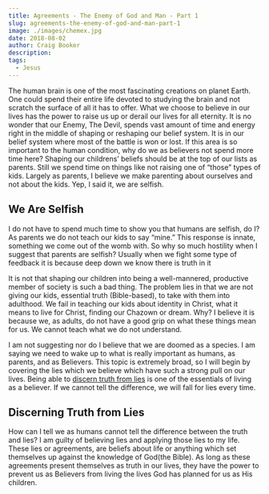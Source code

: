 ```yaml
---
title: Agreements - The Enemy of God and Man - Part 1
slug: agreements-the-enemy-of-god-and-man-part-1
image: ./images/chemex.jpg
date: 2018-08-02
author: Craig Booker
description:
tags:
  - Jesus
---
```


The human brain is one of the most fascinating creations on planet Earth. One could spend their entire life devoted to studying the brain and not scratch the surface of all it has to offer. What we choose to believe in our lives has the power to raise us up or derail our lives for all eternity. It is no wonder that our Enemy, The Devil, spends vast amount of time and energy right in the middle of shaping or reshaping our belief system. It is in our belief system where most of the battle is won or lost. If this area is so important to the human condition, why do we as believers not spend more time here? Shaping our childrens’ beliefs should be at the top of our lists as parents. Still we spend time on things like not raising one of “those” types of kids. Largely as parents, I believe we make parenting about ourselves and not about the kids. Yep, I said it, we are selfish.

## We Are Selfish

I do not have to spend much time to show you that humans are selfish, do I? As parents we do not teach our kids to say “mine.” This response is innate, something we come out of the womb with. So why so much hostility when I suggest that parents are selfish? Usually when we fight some type of feedback it is because deep down we know there is truth in it

It is not that shaping our children into being a well-mannered, productive member of society is such a bad thing. The problem lies in that we are not giving our kids, essential truth (Bible-based), to take with them into adulthood. We fail in teaching our kids about identity in Christ, what it means to live for Christ, finding our Chazown or dream. Why? I believe it is because we, as adults, do not have a good grip on what these things mean for us. We cannot teach what we do not understand.

I am not suggesting nor do I believe that we are doomed as a species. I am saying we need to wake up to what is really important as humans, as parents, and as Believers. This topic is extremely broad, so I will begin by covering the lies which we believe which have such a strong pull on our lives. Being able to [discern truth from lies](https://craigbooker.com/blog/sifting-the-truth-from-the-lies/) is one of the essentials of living as a believer. If we cannot tell the difference, we will fall for lies every time.

## Discerning Truth from Lies

How can I tell we as humans cannot tell the difference between the truth and lies? I am guilty of believing lies and applying those lies to my life. These lies or agreements, are beliefs about life or anything which set themselves up against the knowledge of God(the Bible). As long as these agreements present themselves as truth in our lives, they have the power to prevent us as Believers from living the lives God has planned for us as His children.
